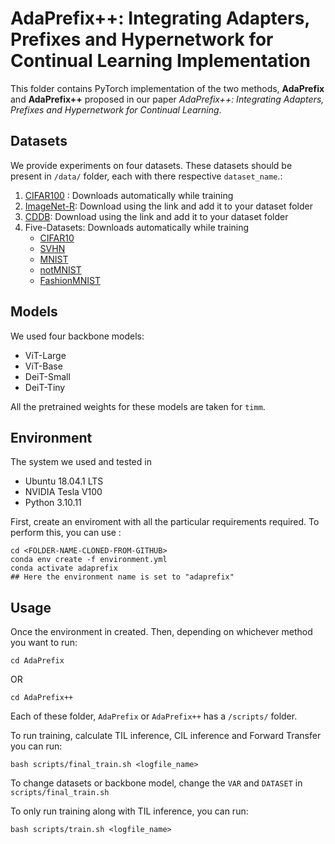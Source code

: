 # AdaPrefix++: Integrating Adapters, Prefixes and Hypernetwork for Continual Learning Implementation

This folder contains PyTorch implementation of the two methods, **AdaPrefix** and **AdaPrefix++** proposed in our paper *AdaPrefix++: Integrating Adapters, Prefixes and Hypernetwork for Continual Learning*.
## Datasets

We provide experiments on four datasets. These datasets should be present in `/data/` folder, each with there respective `dataset_name`.:

1. [CIFAR100](https://www.cs.toronto.edu/~kriz/cifar-100-python.tar.gz) : Downloads automatically while training
2. [ImageNet-R](https://people.eecs.berkeley.edu/~hendrycks/imagenet-r.tar): Download using the link and add it to your dataset folder
3. [CDDB](https://drive.google.com/file/d/1NgB8ytBMFBFwyXJQvdVT_yek1EaaEHrg/view?usp=sharing): Download using the link and add it to your dataset folder
4. Five-Datasets: Downloads automatically while training
    * [CIFAR10](https://www.cs.toronto.edu/~kriz/cifar-10-python.tar.gz)
    * [SVHN](http://ufldl.stanford.edu/housenumbers/)
    * [MNIST](https://www.kaggle.com/datasets/hojjatk/mnist-dataset)
    * [notMNIST](https://www.kaggle.com/datasets/lubaroli/notmnist)
    * [FashionMNIST](https://www.kaggle.com/datasets/zalando-research/fashionmnist)


## Models
We used four backbone models:
* ViT-Large
* ViT-Base
* DeiT-Small
* DeiT-Tiny

All the pretrained weights for these models are taken for `timm`.

## Environment

The system we used and tested in 

- Ubuntu 18.04.1 LTS
- NVIDIA Tesla V100
- Python 3.10.11

First, create an enviroment with all the particular requirements required. To perform this, you can use :
```
cd <FOLDER-NAME-CLONED-FROM-GITHUB>
conda env create -f environment.yml
conda activate adaprefix 
## Here the environment name is set to "adaprefix"
```
## Usage
Once the environment in created. Then, depending on whichever method you want to run:

```
cd AdaPrefix
```
OR
```
cd AdaPrefix++
```
Each of these folder, `AdaPrefix` or `AdaPrefix++` has a `/scripts/` folder.

To run training, calculate TIL inference, CIL inference and Forward Transfer you can run:

```
bash scripts/final_train.sh <logfile_name>
```
To change datasets or backbone model, change the `VAR` and `DATASET` in `scripts/final_train.sh`

To only run training along with TIL inference, you can run:
```
bash scripts/train.sh <logfile_name>
```



